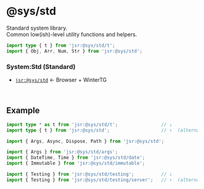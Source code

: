 # @sys/std
Standard system library.  
Common low(ish)-level utility functions and helpers.

```ts
import type { t } from 'jsr:@sys/std/t';
import { Obj, Arr, Num, Str } from 'jsr:@sys/std';
```


### System:Std (Standard)

- [`jsr:@sys/std`](https://jsr.io/@sys/std) ← Browser + WinterTG



<p>&nbsp;<p>


## Example

```ts
import type * as t from 'jsr:@sys/std/t';                // ↓
import type { t } from 'jsr:@sys/std';                   // ↑  (alternative)

import { Args, Async, Dispose, Path } from 'jsr:@sys/std';

import { Args } from 'jsr:@sys/std/args';
import { DateTime, Time } from 'jsr:@sys/std/date';
import { Immutable } from 'jsr:@sys/std/immutable';

import { Testing } from 'jsr:@sys/std/testing';          // ↓
import { Testing } from 'jsr:@sys/std/testing/server';   // ↑  (alternative)
```
